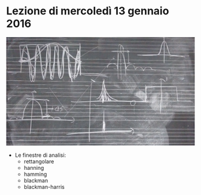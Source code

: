 # Lezione di mercoledì 13 gennaio 2016

![lavagna](./II_BN.jpg)

* Le finestre di analisi:
  * rettangolare
  * hanning
  * hamming
  * blackman
  * blackman-harris

